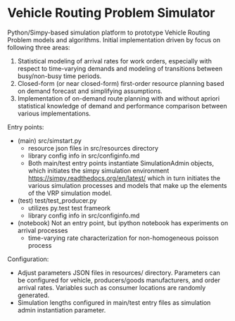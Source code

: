 # Vehicle Routing Problem Simulator
Python/Simpy-based simulation platform to prototype Vehicle Routing Problem models and algorithms.  Initial implementation driven by focus on following three areas:

1. Statistical modeling of arrival rates for work orders, especially with respect to time-varying demands and modeling of transitions between busy/non-busy time periods.
2. Closed-form (or near closed-form) first-order resource planning based on demand forecast and simplifying assumptions.
3. Implementation of on-demand route planning with and without apriori statistical knowledge of demand and performance comparison between various implementations.

Entry points:
- (main) src/simstart.py
  - resource json files in src/resources directory
  - library config info in src/configinfo.md
  - Both main/test entry points instantiate SimulationAdmin objects, which initiates the simpy simulation environment https://simpy.readthedocs.org/en/latest/ which in turn initiates the various simulation processes and models that make up the elements of the VRP simulation model.
- (test) test/test_producer.py
  - utilizes py.test test frameork
  - library config info in src/configinfo.md
- (notebook) Not an entry point, but ipython notebook has experiments on arrival processes
  - time-varying rate characterization for non-homogeneous poisson process

Configuration:
- Adjust parameters JSON files in resources/ directory.  Parameters can be configured for vehicle, producers/goods manufacturers, and order arrival rates.  Variables such as consumer locations are randomly generated.
- Simulation lengths configured in main/test entry files as simulation admin instantiation parameter.
